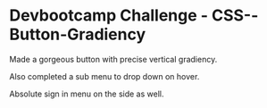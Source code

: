 Devbootcamp Challenge - CSS--Button-Gradiency
=====================

Made a gorgeous button with precise vertical gradiency.

Also completed a sub menu to drop down on hover. 

Absolute sign in menu on the side as well. 
